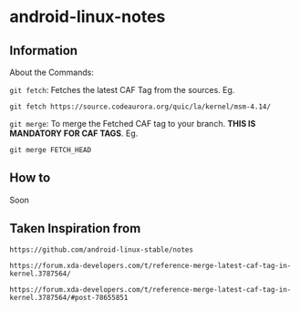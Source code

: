 ﻿# android-linux-notes

## Information
About the Commands: 

``git fetch``: Fetches the latest CAF Tag from the sources. Eg. 

```
git fetch https://source.codeaurora.org/quic/la/kernel/msm-4.14/
```

``git merge``: To merge the Fetched CAF tag to your branch. **THIS IS MANDATORY FOR CAF TAGS**. Eg.

```
git merge FETCH_HEAD
```


## How to 
Soon

## Taken Inspiration from

``https://github.com/android-linux-stable/notes``

``https://forum.xda-developers.com/t/reference-merge-latest-caf-tag-in-kernel.3787564/``

``https://forum.xda-developers.com/t/reference-merge-latest-caf-tag-in-kernel.3787564/#post-78655851``
